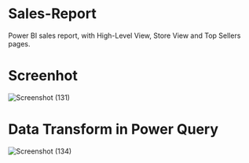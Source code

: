 # Sales-Report
Power BI sales report, with High-Level View, Store View and Top Sellers pages.

# Screenhot
![Screenshot (131)](https://github.com/botdotpy/Sales-Report/assets/131703097/913b2ae6-1f6d-48ad-b9a2-9470778a1c7c)

# Data Transform in Power Query
![Screenshot (134)](https://github.com/botdotpy/Sales-Report/assets/131703097/0759dc7b-f5b7-49c3-9b8b-95ce0e57ea18)
